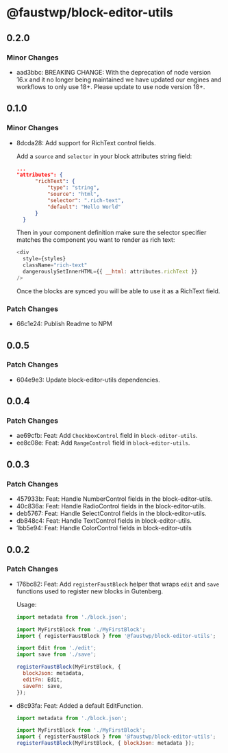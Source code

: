 # @faustwp/block-editor-utils

## 0.2.0

### Minor Changes

- aad3bbc: BREAKING CHANGE: With the deprecation of node version 16.x and it no longer being maintained we have updated our engines and workflows to only use 18+. Please update to use node version 18+.

## 0.1.0

### Minor Changes

- 8dcda28: Add support for RichText control fields.

  Add a `source` and `selector` in your block attributes string field:

  ```json
  ...
  "attributes": {
  		"richText": {
  			"type": "string",
  			"source": "html",
  			"selector": ".rich-text",
  			"default": "Hello World"
  		}
  	}
  ```

  Then in your component definition make sure the selector specifier matches the component you want to render as rich text:

  ```js
  <div
    style={styles}
    className="rich-text"
    dangerouslySetInnerHTML={{ __html: attributes.richText }}
  />
  ```

  Once the blocks are synced you will be able to use it as a RichText field.

### Patch Changes

- 66c1e24: Publish Readme to NPM

## 0.0.5

### Patch Changes

- 604e9e3: Update block-editor-utils dependencies.

## 0.0.4

### Patch Changes

- ae69cfb: Feat: Add `CheckboxControl` field in `block-editor-utils`.
- ee8c08e: Feat: Add `RangeControl` field in `block-editor-utils`.

## 0.0.3

### Patch Changes

- 457933b: Feat: Handle NumberControl fields in the block-editor-utils.
- 40c836a: Feat: Handle RadioControl fields in the block-editor-utils.
- deb5767: Feat: Handle SelectControl fields in the block-editor-utils.
- db848c4: Feat: Handle TextControl fields in block-editor-utils.
- 1bb5e94: Feat: Handle ColorControl fields in block-editor-utils

## 0.0.2

### Patch Changes

- 176bc82: Feat: Add `registerFaustBlock` helper that wraps `edit` and `save` functions used to register new blocks in Gutenberg.

  Usage:

  ```js
  import metadata from './block.json';

  import MyFirstBlock from './MyFirstBlock';
  import { registerFaustBlock } from '@faustwp/block-editor-utils';

  import Edit from './edit';
  import save from './save';

  registerFaustBlock(MyFirstBlock, {
    blockJson: metadata,
    editFn: Edit,
    saveFn: save,
  });
  ```

- d8c93fa: Feat: Added a default EditFunction.

  ```js
  import metadata from './block.json';

  import MyFirstBlock from './MyFirstBlock';
  import { registerFaustBlock } from '@faustwp/block-editor-utils';
  registerFaustBlock(MyFirstBlock, { blockJson: metadata });
  ```
